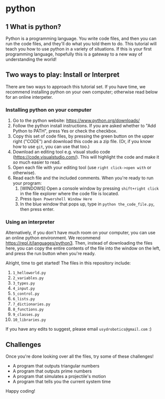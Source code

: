 # python
## 1 What is python?
Python is a programming language. You write code files, and then you can run the code files, and they'll do what you told them to do.
This tutorial will teach you how to use python in a variety of situations. If this is your first programming language, hopefully this is a gateway to a new way of understanding the world!

## Two ways to play: Install or Interpret
There are two ways to approach this tutorial set. If you have time, we recommend installing python on your own computer; otherwise read below for an online interpeter.

### Installing python on your computer
1. Go to the python website: https://www.python.org/downloads/
2. Follow the python install instructions. If you are asked whether to "Add Python to PATH", press Yes or check the checkbox.
3. Copy this set of code files, by pressing the green button on the upper right ("CODE") and download this code as a zip file. (Or, if you know how to use `git`, you can use that too.)
4. Download an editing tool e.g. visual studio code (https://code.visualstudio.com/). This will highlight the code and make it _so_ much easier to read. 
5. Open each file with your editing tool (use `right click->open with` or otherwise). 
6. Read each file and the included comments. When you're ready to run your program:
    1. [WINDOWS] Open a console window by pressing `shift+right click` in the file explorer where the code file is located.
    2. Press `Open Powershell Window Here`
    3. In the blue window that pops up, type in `python the_code_file.py`, then press enter.

### Using an interpreter
Alternatively, if you don't have much room on your computer, you can use an online python environment. We recommend https://repl.it/languages/python3. Then, instead of downloading the files here, you can copy the entire contents of the file into the window on the left, and press the run button when you're ready. 


Alright, time to get started! The files in this repository include:
1. `1_helloworld.py`
2. `2_variables.py`
3. `3_types.py`
4. `4_input.py`
5. `5_control.py`
5. `6_lists.py`
5. `7_dictionaries.py`
5. `8_functions.py`
5. `9_classes.py`
5. `10_libraries.py`

If you have any edits to suggest, please email `usydrobotics@gmail.com` :)


## Challenges
Once you're done looking over all the files, try some of these challenges!

- A program that outputs triangular numbers
- A program that outputs prime numbers
- A program that simulates a projectile's motion
- A program that tells you the current system time

Happy coding!


